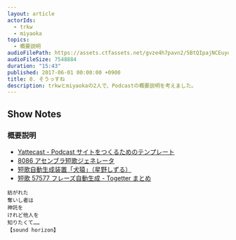 ```yaml
---
layout: article
actorIds:
  - trkw
  - miyaoka
topics:
  - 概要説明
audioFilePath: https://assets.ctfassets.net/gvze4h7pavn2/5BtQIpajNCEuyqsya4geII/088ce02b919f5d20383750cc2f01275d/0.mp3
audioFileSize: 7548884
duration: "15:43"
published: 2017-06-01 00:00:00 +0900
title: 0. そうっすね
description: trkwとmiyaokaの2人で、Podcastの概要説明を考えました。
---
```


## Show Notes

### 概要説明

* [Yattecast - Podcast サイトをつくるためのテンプレート](https://r7kamura.github.io/yattecast/)
* [8086 アセンブラ短歌ジェネレータ](http://utf-8.jp/joke/asm/)
* [短歌自動生成装置「犬猿」（星野しずる）](http://sasakiarara.com/sizzle/)
* [短歌 57577 フレーズ自動生成 - Togetter まとめ](https://togetter.com/li/772475)

```
紡がれた
奪いし者は
神託を
けれど他人を
知りたくて……
【sound horizon】
```
